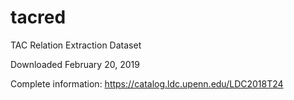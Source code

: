 # tacred

TAC Relation Extraction Dataset

Downloaded February 20, 2019

Complete information:
https://catalog.ldc.upenn.edu/LDC2018T24
